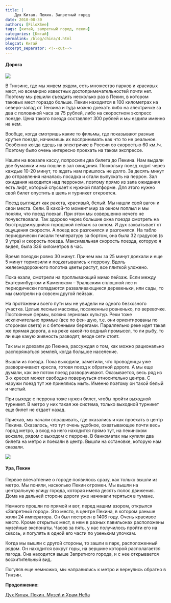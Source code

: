 ```yaml
---
title: |
    Дух Китая. Пекин. Запретный город
date: 2010-08-30
authors: [FiloXSee]
tags: [китай, запретный город, пекин]
categories: [Китай]
permalink: /blog/china/4.html
blogcat: Китай
excerpt_separator: <!--cut-->
---
```


#### Дорога

![](http://itw66.ru/uploads/images/00/00/02/2010/08/30/b29ff6.jpg)


В Тинзине, где мы живем рядом, есть множество парков и красивых мест, но всемирно известных достопримечательностей почти нет. Поэтому мы решили съездить несколько раз в Пекин, в котором таковых мест гораздо больше. Пекин находится в 100 километрах на северо-запад от Тензина и туда можно доехать либо на электричке за два с половиной часа за 75 рублей, либо на скоростном экспресс поезде. Цена такого поезда составляет 300 рублей и мы ездили именно на нем.

<!--cut-->

Вообще, когда смотришь какие то фильмы, где показывают разные крутые поезда, начинаешь их воспринимать как что то не реальное. Особенно когда едешь на электричке в России со скоростью 60 км./ч. Поэтому было очень интересно проехать на таком экспрессе.

Нашли на вокзале кассу, попросили два билета до Пекина. Нам выдали две бумажки и мы пошли в зал ожидания. Поскольку поезд ходит через каждые 10-20 минут, то ждать нам пришлось не долго. За десять минут до отправления началась посадка и стали выпускать на перрон. Зал ожидания находится над перроном, поэтому прямо из зала ожидания есть лифт, который спускает к нужной платформе. Для этого нужно свой билет опустить в щель и турникет откроется.

Поезд выглядит как ракета, красивый, белый. Мы нашли свой вагон и свои места. Сели. В какой-то момент мир за окном поплыл и мы поняли, что поезд поехал. При этом мы совершенно нечего не почувствовали. Так здорово через большие окна поезда смотреть на быстродвижущийся городской пейзаж за окном.  И дух захватывает от ощущения скорости. А поезд все разгонялся и разгонялся. На табло периодически писали температуру за бортом, она была 32 градусов (в 9 утра) и скорость поезда. Максимальная скорость поезда, которую я видел, была 336 километров в час.

Время поездки ровно 30 минут. Причем мы за 25 минут доехали и еще 5 минут тормозили и подкатывались к перрону. Вдоль железнодорожного полотна цветы растут, все плиткой уложено.

Пока ехали, смотрели на проплывающий мимо пейзаж. Если между Екатеринбургом и Каменском – Уральским сплошной лес и периодически попадаются разваливающиеся деревеньки, или сады, то мы смотрели на совсем другой пейзаж.

На протяжении всего пути мы не увидели ни одного безхозного участка. Целые лесные массивы, посаженные ровненько, по веревочке. Постоянные фермы, всяких зерновых культур. Реки тоже исключительно прямые (все по фен-шую, т.е. они ориентированы по сторонам света) и с бетонными берегами. Параллельно реке идет такая же прямая дорога, а на реке какой-то водный промысел, то ли рыбу, то ли еще какую живность разводят, везде сети стоят.

Так мы и доехали до Пекина, рассуждая о том, как можно рационально распоряжаться землей, когда большое население. 

Вышли из поезда. Пока выходили, заметили, что проводницы уже разворачивают кресла, готовя поезд к обратной дороге. А мы еще думали, как же потом поезд разворачивают. Оказывается, весь ряд из 3-х кресел может свободно повернуться относительно центра. С наружи поезд тут же принялись мыть. Именно поэтому он такой белый и чистый.

При выходе с перрона тоже нужен билет, чтобы пройти выходной турникет. В метро у них такая же система, только выходной турникет еще билет не отдает назад.

Приехав, мы начали спрашивать, где оказались и как проехать в центр Пекина. Оказалось, что тут очень удобное, охватывающее почти весь город метро, а вход на него находится прямо тут, на пекинском вокзале, рядом с выходом с перрона. В банкоматах мы купили два билета на метро и поехали в центр. Вышли на остановке, которую нам сказали.


![](http://itw66.ru/uploads/images/00/00/02/2010/08/30/4f3f81.jpg)


#### Ура, Пекин


Первое впечатление о городе появилось сразу, как только вышли из метро. Мы поняли, насколько Пекин огромен. Мы вышли на центральную улицу города, которая имела десять полос движения. Дома на дальней стороне дороги уже начинали теряться в тумане.

Немного прошли по прямой и вот, перед нашим взором, открылся «Запретный город». Это место, в центре Пекина, в котором раньше жили 24 императора. Он был построен в 1406 году. Очень красивое место. Кроме открытых мест, в нем в разных павильонах расположены музейные экспонаты. Часов за пять, у нас получилось пройти его на сквозь, и погулять в одной его части по узеньким улочкам.

Когда мы вышли с другой стороны, то зашли в парк, расположенный рядом. Он находится вокруг горы, на вершине которой располагается пагода. Она находится выше Запретного города, и с нее открывается восхитительный вид.

Погуляв еще немножко, мы направились к метро и вернулись обратно в Тинзин.

**Продолжение:**

[Дух Китая. Пекин. Музей и Храм Неба](http://itw66.ru/blog/china/5.html)
